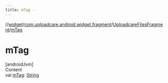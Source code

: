 ```yaml
---
title: mTag -
---
```

//[widget](../../index.md)/[com.uploadcare.android.widget.fragment](../index.md)/[UploadcareFilesFragment](index.md)/[mTag](m-tag.md)



# mTag  
[androidJvm]  
Content  
val [mTag](m-tag.md): [String](https://kotlinlang.org/api/latest/jvm/stdlib/kotlin/-string/index.html)  



